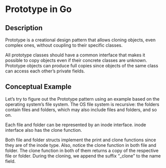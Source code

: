 # Prototype in Go

## Description
Prototype is a creational design pattern that allows cloning objects, even complex ones, without coupling to their specific classes.


All prototype classes should have a common interface that makes it possible to copy objects even if their concrete classes are unknown. Prototype objects can produce full copies since objects of the same class can access each other’s private fields.


## Conceptual Example

Let’s try to figure out the Prototype pattern using an example based on the operating system’s file system. The OS file system is recursive: the folders contain files and folders, which may also include files and folders, and so on.

Each file and folder can be represented by an inode interface. inode interface also has the clone function.

Both file and folder structs implement the print and clone functions since they are of the inode type. Also, notice the clone function in both file and folder. The clone function in both of them returns a copy of the respective file or folder. During the cloning, we append the suffix “_clone” to the name field.